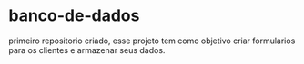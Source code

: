 # banco-de-dados
primeiro repositorio criado, esse projeto tem como objetivo criar formularios para os clientes e armazenar seus dados. 
